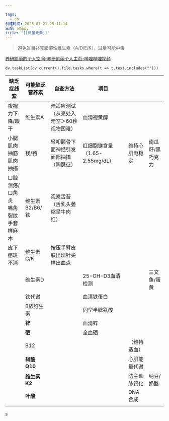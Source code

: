 ```yaml
---

tags:
  - cb
创建时间: 2025-07-21 23:11:14
三观: Happy
title: "[[微量元素]]"
---
```


>避免盲目补充脂溶性维生素（A/D/E/K），过量可能中毒



[养研凯丽的个人空间-养研凯丽个人主页-哔哩哔哩视频](https://space.bilibili.com/38171139)
```dataviewjs
dv.taskList(dv.current().file.tasks.where(t => t.text.includes("")))
```



| **缺乏症线索**                 | **可能缺乏营养素** | **自查方法**              | 项目                     |         |          |
| ------------------------- | ----------- | --------------------- | ---------------------- | ------- | -------- |
| 夜视力下降/眼干                  | 维生素A        | 暗适应测试（从亮处入暗室＞60秒视物困难） | 血清视黄醇                  |         |          |
| 小腿肌肉抽筋<br>肌肉抽搐            | 镁/钙         | 轻叩颧骨下面神经引发面部抽搐（陶瑟征）   | 红细胞镁含量（1.65-2.55mg/dL） | 维持心肌电稳定 | 南瓜籽/黑巧克力 |
| 口腔溃疡/口角炎<br>嘴角裂纹<br>手套样麻木 | 维生素B2/B6/铁  | 观察舌苔（舌乳头萎缩呈牛肉红）       |                        |         |          |
| 皮下瘀斑不消                    | 维生素C/K      | 按压手臂皮肤出现针尖样出血点        |                        |         |          |
|                           | 维生素D        |                       | 25-OH-D3血清检测           |         | 三文鱼/蛋黄   |
|                           | 铁代谢         |                       | 血清铁蛋白                  |         |          |
|                           | B族维生素       |                       | 同型半胱氨酸                 |         |          |
|                           | **锌**       |                       | 血清锌                    |         |          |
|                           | **硒**       |                       | 全血硒                    |         |          |
|                           | B12         |                       |                        | （维持造血）  |          |
|                           | **辅酶Q10**   |                       |                        | 心肌能量代谢  |          |
|                           | **维生素K2**   |                       |                        | 防主动脉钙化  | 纳豆/奶酪    |
|                           | **叶酸**      |                       |                        | DNA合成   |          |
|                           |             |                       |                        |         |          |



s
